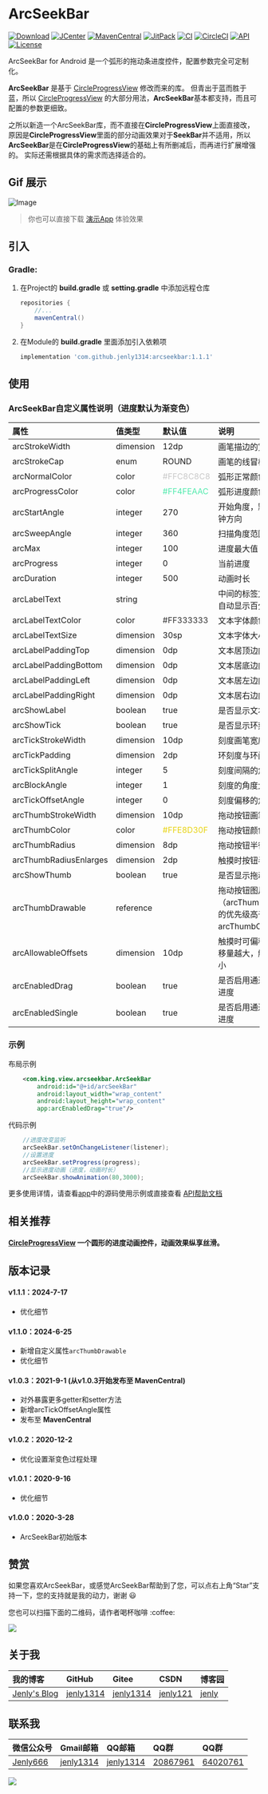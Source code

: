 # ArcSeekBar

[![Download](https://img.shields.io/badge/download-App-blue.svg)](https://raw.githubusercontent.com/jenly1314/ArcSeekBar/master/app/release/app-release.apk)
[![JCenter](https://img.shields.io/badge/JCenter-1.0.2-46C018.svg)](https://bintray.com/beta/#/jenly/maven/arcseekbar)
[![MavenCentral](https://img.shields.io/maven-central/v/com.github.jenly1314/arcseekbar)](https://repo1.maven.org/maven2/com/github/jenly1314/arcseekbar)
[![JitPack](https://jitpack.io/v/jenly1314/ArcSeekBar.svg)](https://jitpack.io/#jenly1314/ArcSeekBar)
[![CI](https://travis-ci.org/jenly1314/ArcSeekBar.svg?branch=master)](https://travis-ci.org/jenly1314/ArcSeekBar)
[![CircleCI](https://circleci.com/gh/jenly1314/ArcSeekBar.svg?style=svg)](https://circleci.com/gh/jenly1314/ArcSeekBar)
[![API](https://img.shields.io/badge/API-16%2B-blue.svg?style=flat)](https://android-arsenal.com/api?level=16)
[![License](https://img.shields.io/badge/license-MIT-blue.svg)](https://opensource.org/licenses/mit-license.php)

ArcSeekBar for Android 是一个弧形的拖动条进度控件，配置参数完全可定制化。

**ArcSeekBar** 是基于 [CircleProgressView](https://github.com/jenly1314/CircleProgressView) 修改而来的库。
但青出于蓝而胜于蓝，所以 [CircleProgressView](https://github.com/jenly1314/CircleProgressView) 的大部分用法，**ArcSeekBar**基本都支持，而且可配置的参数更细致。

之所以新造一个ArcSeekBar库，而不直接在**CircleProgressView**上面直接改，原因是**CircleProgressView**里面的部分动画效果对于**SeekBar**并不适用，所以**ArcSeekBar**是在**CircleProgressView**的基础上有所删减后，而再进行扩展增强的。
实际还需根据具体的需求而选择适合的。

## Gif 展示
![Image](GIF.gif)

> 你也可以直接下载 [演示App](https://raw.githubusercontent.com/jenly1314/ArcSeekBar/master/app/release/app-release.apk) 体验效果

## 引入

### Gradle:
1. 在Project的 **build.gradle** 或 **setting.gradle** 中添加远程仓库

    ```gradle
    repositories {
        //...
        mavenCentral()
    }
    ```

2. 在Module的 **build.gradle** 里面添加引入依赖项
   ```gradle
   implementation 'com.github.jenly1314:arcseekbar:1.1.1'
   ```

## 使用

### ArcSeekBar自定义属性说明（进度默认为渐变色）
| 属性 | 值类型 | 默认值                                  | 说明                                          |
| :------| :------ |:-------------------------------------|:--------------------------------------------|
| arcStrokeWidth | dimension | 12dp                                 | 画笔描边的宽度                                     |
| arcStrokeCap | enum | ROUND                                | 画笔的线冒样式                                     |
| arcNormalColor | color | <font color=#C8C8C8>#FFC8C8C8</font> | 弧形正常颜色                                      |
| arcProgressColor | color | <font color=#4FEAAC>#FF4FEAAC</font> | 弧形进度颜色                                      |
| arcStartAngle | integer | 270                                  | 开始角度，默认十二点钟方向                               |
| arcSweepAngle | integer | 360                                  | 扫描角度范围                                      |
| arcMax | integer | 100                                  | 进度最大值                                       |
| arcProgress | integer | 0                                    | 当前进度                                        |
| arcDuration | integer | 500                                  | 动画时长                                        |
| arcLabelText | string |                                      | 中间的标签文本，默认自动显示百分比                           |
| arcLabelTextColor | color | <font color=#333333>#FF333333</font> | 文本字体颜色                                      |
| arcLabelTextSize | dimension | 30sp                                 | 文本字体大小                                      |
| arcLabelPaddingTop | dimension | 0dp                                  | 文本居顶边内间距                                    |
| arcLabelPaddingBottom | dimension | 0dp                                  | 文本居底边内间距                                    |
| arcLabelPaddingLeft | dimension | 0dp                                  | 文本居左边内间距                                    |
| arcLabelPaddingRight | dimension | 0dp                                  | 文本居右边内间距                                    |
| arcShowLabel | boolean | true                                 | 是否显示文本                                      |
| arcShowTick | boolean | true                                 | 是否显示环刻度                                     |
| arcTickStrokeWidth | dimension | 10dp                                 | 刻度画笔宽度                                      |
| arcTickPadding | dimension | 2dp                                  | 环刻度与环间距                                     |
| arcTickSplitAngle | integer | 5                                    | 刻度间隔的角度大小                                   |
| arcBlockAngle | integer | 1                                    | 刻度的角度大小                                     |
| arcTickOffsetAngle | integer | 0                                    | 刻度偏移的角度大小                                   |
| arcThumbStrokeWidth | dimension | 10dp                                 | 拖动按钮画笔宽度                                    |
| arcThumbColor | color | <font color=#E8D30F>#FFE8D30F</font> | 拖动按钮颜色                                      |
| arcThumbRadius | dimension | 8dp                                  | 拖动按钮半径                                      |
| arcThumbRadiusEnlarges | dimension | 2dp                                  | 触摸时按钮半径放大量                                  |
| arcShowThumb | boolean | true                                 | 是否显示拖动按钮                                    |
| arcThumbDrawable | reference |                                      | 拖动按钮图片（arcThumbDrawable的优先级高于arcThumbColor） |
| arcAllowableOffsets | dimension | 10dp                                 | 触摸时可偏移距离：偏移量越大，触摸精度越小                       |
| arcEnabledDrag | boolean | true                                 | 是否启用通过拖动改变进度                                |
| arcEnabledSingle | boolean | true                                 | 是否启用通过点击改变进度                                |


### 示例

布局示例
```Xml
    <com.king.view.arcseekbar.ArcSeekBar
        android:id="@+id/arcSeekBar"
        android:layout_width="wrap_content"
        android:layout_height="wrap_content"
        app:arcEnabledDrag="true"/>
```

代码示例
```Java
    //进度改变监听
    arcSeekBar.setOnChangeListener(listener);
    //设置进度
    arcSeekBar.setProgress(progress);
    //显示进度动画（进度，动画时长）
    arcSeekBar.showAnimation(80,3000);

```
更多使用详情，请查看[app](app)中的源码使用示例或直接查看 [API帮助文档](https://jitpack.io/com/github/jenly1314/ArcSeekBar/latest/javadoc/)

## 相关推荐

#### [CircleProgressView](https://github.com/jenly1314/CircleProgressView) 一个圆形的进度动画控件，动画效果纵享丝滑。

## 版本记录

#### v1.1.1：2024-7-17
*  优化细节

#### v1.1.0：2024-6-25
*  新增自定义属性`arcThumbDrawable`
*  优化细节

#### v1.0.3：2021-9-1 (从v1.0.3开始发布至 MavenCentral)
*  对外暴露更多getter和setter方法
*  新增arcTickOffsetAngle属性
*  发布至 **MavenCentral**

#### v1.0.2：2020-12-2
*  优化设置渐变色过程处理

#### v1.0.1：2020-9-16
*  优化细节

#### v1.0.0：2020-3-28
*  ArcSeekBar初始版本

## 赞赏
如果您喜欢ArcSeekBar，或感觉ArcSeekBar帮助到了您，可以点右上角“Star”支持一下，您的支持就是我的动力，谢谢 :smiley:
<p>您也可以扫描下面的二维码，请作者喝杯咖啡 :coffee:

<div>
   <img src="https://jenly1314.github.io/image/page/rewardcode.png">
</div>

## 关于我

| 我的博客                                                                                | GitHub                                                                                  | Gitee                                                                                  | CSDN                                                                                 | 博客园                                                                            |
|:------------------------------------------------------------------------------------|:----------------------------------------------------------------------------------------|:---------------------------------------------------------------------------------------|:-------------------------------------------------------------------------------------|:-------------------------------------------------------------------------------|
| <a title="我的博客" href="https://jenly1314.github.io" target="_blank">Jenly's Blog</a> | <a title="GitHub开源项目" href="https://github.com/jenly1314" target="_blank">jenly1314</a> | <a title="Gitee开源项目" href="https://gitee.com/jenly1314" target="_blank">jenly1314</a>  | <a title="CSDN博客" href="http://blog.csdn.net/jenly121" target="_blank">jenly121</a>  | <a title="博客园" href="https://www.cnblogs.com/jenly" target="_blank">jenly</a>  |

## 联系我

| 微信公众号        | Gmail邮箱                                                                          | QQ邮箱                                                                              | QQ群                                                                                                                       | QQ群                                                                                                                       |
|:-------------|:---------------------------------------------------------------------------------|:----------------------------------------------------------------------------------|:--------------------------------------------------------------------------------------------------------------------------|:--------------------------------------------------------------------------------------------------------------------------|
| [Jenly666](http://weixin.qq.com/r/wzpWTuPEQL4-ract92-R) | <a title="给我发邮件" href="mailto:jenly1314@gmail.com" target="_blank">jenly1314</a> | <a title="给我发邮件" href="mailto:jenly1314@vip.qq.com" target="_blank">jenly1314</a> | <a title="点击加入QQ群" href="https://qm.qq.com/cgi-bin/qm/qr?k=6_RukjAhwjAdDHEk2G7nph-o8fBFFzZz" target="_blank">20867961</a> | <a title="点击加入QQ群" href="https://qm.qq.com/cgi-bin/qm/qr?k=Z9pobM8bzAW7tM_8xC31W8IcbIl0A-zT" target="_blank">64020761</a> |

<div>
   <img src="https://jenly1314.github.io/image/page/footer.png">
</div>
